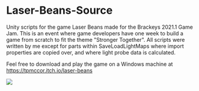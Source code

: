 # Laser-Beans-Source

Unity scripts for the game Laser Beans made for the Brackeys 2021.1 Game Jam. This is an event where game developers have one week to build a game from scratch to fit the theme "Stronger Together". All scripts were written by me except for parts within SaveLoadLightMaps where import properties are copied over, and where light probe data is calculated.

Feel free to download and play the game on a Windows machine at https://tpmccor.itch.io/laser-beans

<img src="https://github.com/tpmccor/Laser-Beans-Source/blob/main/Game%20Image.png"></img>
